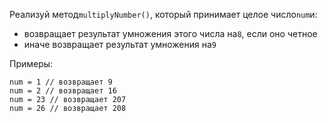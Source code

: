 Реализуй метод`multiplyNumber()`, который принимает целое число`num`и:

- возвращает результат умножения этого числа на`8`, если оно четное
- иначе возвращает результат умножения на`9`

Примеры:

```
num = 1 // возвращает 9
num = 2 // возвращает 16
num = 23 // возвращает 207
num = 26 // возвращает 208
```